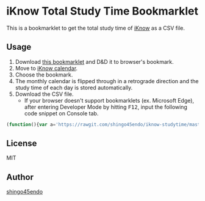 iKnow Total Study Time Bookmarklet
==================================

This is a bookmarklet to get the total study time of [iKnow](http://iknow.jp/) as a CSV file.


Usage
-----

1. Download [this bookmarklet](https://rawgit.com/shingo45endo/iknow-studytime/master/iknow-studytime.url) and D&D it to browser's bookmark.
2. Move to [iKnow calendar](https://iknow.jp/home/calendars).
3. Choose the bookmark.
4. The monthly calendar is flipped through in a retrograde direction and the study time of each day is stored automatically.
5. Download the CSV file.
	* If your browser doesn't support bookmarklets (ex. Microsoft Edge), after entering Developer Mode by hitting <kbd>F12</kbd>, input the following code snippet on Console tab.

```javascript
(function(){var a='https://rawgit.com/shingo45endo/iknow-studytime/master/iknow-studytime.js?'+Date.now();var d=document;var e=d.createElement('script');e.charset='utf-8';e.src=a;d.getElementsByTagName('head')[0].appendChild(e);})();
```


License
-------

MIT


Author
------

[shingo45endo](https://github.com/shingo45endo)
